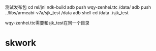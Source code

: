 测试发布包
cd rel/jni
ndk-build
adb push wqy-zenhei.ttc /data/
adb push ../libs/armeabi-v7a/sjk_test /data
adb shell
cd /data
./sjk_test

wqy-zenhei.ttc需要和sjk_test在同一个目录
# skwork
